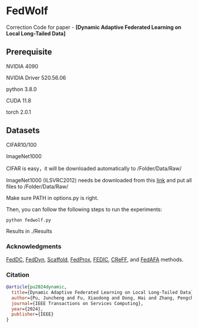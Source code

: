 # FedWolf

Correction
Code for paper - **[Dynamic Adaptive Federated Learning on Local Long-Tailed Data]**

## Prerequisite

NVIDIA 4090

NVIDIA Driver 520.56.06

python 3.8.0

CUDA 11.8

torch 2.0.1

## Datasets
CIFAR10/100

ImageNet1000

CIFAR is easy，it will be downloaded automatically to /Folder/Data/Raw/

ImageNet1000 (ILSVRC2012) needs be downloaded from this [link](https://image-net.org/challenges/LSVRC/2012/index.php) and put all files to /Folder/Data/Raw/

Make sure PATH in options.py is right.

Then, you can follow the following steps to run the experiments:

```bash
python fedwolf.py
```

Results in ./Results

### Acknowledgments
[FedDC](https://github.com/gaoliang13/FedDC), [FedDyn](https://openreview.net/pdf?id=B7v4QMR6Z9w), [Scaffold](https://openreview.net/pdf?id=B7v4QMR6Z9w), [FedProx](https://arxiv.org/abs/1812.06127), [FEDIC](https://github.com/shangxinyi/FEDIC), [CReFF](https://github.com/shangxinyi/CReFF-FL), and [FedAFA](https://github.com/pxqian/FedAFA) methods.

### Citation
```bibtex
@article{pu2024dynamic,
  title={Dynamic Adaptive Federated Learning on Local Long-Tailed Data},
  author={Pu, Juncheng and Fu, Xiaodong and Dong, Hai and Zhang, Pengcheng and Liu, Li},
  journal={IEEE Transactions on Services Computing},
  year={2024},
  publisher={IEEE}
}
```

